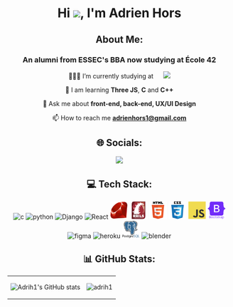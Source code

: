 <h1 align="center">Hi <img src="https://raw.githubusercontent.com/MartinHeinz/MartinHeinz/master/wave.gif" width="30px">, I'm Adrien Hors</h1>

<h2 align="center">About Me:</h2>
<h3 align="center">An alumni from ESSEC's BBA now studying at École 42</h3>
<div align ="center">
      <p> 👨🏼‍💻 I’m currently studying at &emsp; <a href="https://42.fr/"><img src="https://42.fr/wp-content/uploads/2021/05/42-Final-sigle-seul.svg"/></a> </p>
      <p> 🌱 I am learning <strong>Three JS</strong>, <strong>C</strong> and <strong>C++</strong></p>
      <p>💬 Ask me about <strong>front-end, back-end, UX/UI Design</strong></p>
      <p> 📫 How to reach me <strong><a href="mailto:adrienhors1@gmail.com">adrienhors1@gmail.com</a></strong> </p>
</div>

<h2 align="center">🌐 Socials:</h2>
<div align="center">
      <a href="https://www.linkedin.com/in/gabriel-bazart-87b3ab265/"><img src="https://img.shields.io/badge/LinkedIn-%230077B5.svg?logo=linkedin&logoColor=white"></a>
</div>

<h2 align="center">💻 Tech Stack:</h2>
<div align="center">
      <img src="https://cdn.jsdelivr.net/gh/devicons/devicon/icons/c/c-original.svg" alt="c" width="40" height="40"/> 
      <img src="https://cdn.jsdelivr.net/gh/devicons/devicon/icons/python/python-original.svg" alt="python" width="40" height="40" />  
      <img src="https://cdn.jsdelivr.net/gh/devicons/devicon/icons/django/django-plain.svg" alt="Django" width="40" height="40" />
      <img src="https://cdn.jsdelivr.net/gh/devicons/devicon/icons/react/react-original-wordmark.svg" alt="React" width="40" height="40" />
      <img src="https://raw.githubusercontent.com/devicons/devicon/master/icons/ruby/ruby-original.svg" alt="ruby" width="40" height="40"/> 
      <img src="https://raw.githubusercontent.com/devicons/devicon/master/icons/rails/rails-original-wordmark.svg" alt="rails" width="40" height="40"/> 
      <img src="https://raw.githubusercontent.com/devicons/devicon/master/icons/html5/html5-original-wordmark.svg" alt="html5" width="40" height="40"/>
      <img src="https://raw.githubusercontent.com/devicons/devicon/master/icons/css3/css3-original-wordmark.svg" alt="css3" width="40" height="40"/> 
      <img src="https://raw.githubusercontent.com/devicons/devicon/master/icons/javascript/javascript-original.svg" alt="javascript" width="40" height="40"/> 
      <img src="https://raw.githubusercontent.com/devicons/devicon/master/icons/bootstrap/bootstrap-plain-wordmark.svg" alt="bootstrap" width="40" height="40"/> 
      <img src="https://www.vectorlogo.zone/logos/figma/figma-icon.svg" alt="figma" width="40" height="40"/> 
      <img src="https://www.vectorlogo.zone/logos/heroku/heroku-icon.svg" alt="heroku" width="40" height="40"/> 
      <img src="https://raw.githubusercontent.com/devicons/devicon/master/icons/postgresql/postgresql-original-wordmark.svg" alt="postgresql" width="40" height="40"/> 
      <img src="https://download.blender.org/branding/community/blender_community_badge_white.svg" alt="blender" width="40" height="40"/> 

</div>

<h2 align="center">📊 GitHub Stats:</h2>
<table center="align">
<tr>
<td>

![Adrih1's GitHub stats](https://github-readme-stats-five-gules.vercel.app/api?username=adrih1&count_private=true&show_icons=true&theme=radical)

</td>
<td>
      <img src="https://github-readme-stats.vercel.app/api/top-langs?username=adrih1&show_icons=true&locale=en&layout=compact&title_color=7A7ADB&icon_color=2234AE&text_color=D3D3D3&bg_color=0,000000,130F40" alt="adrih1" />       </td>
</tr>
</table>

<!-- Proudly created with GPRM ( https://gprm.itsvg.in ) -->

